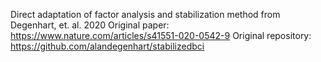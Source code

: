 Direct adaptation of factor analysis and stabilization method from Degenhart, et. al. 2020
Original paper: https://www.nature.com/articles/s41551-020-0542-9
Original repository: https://github.com/alandegenhart/stabilizedbci 
